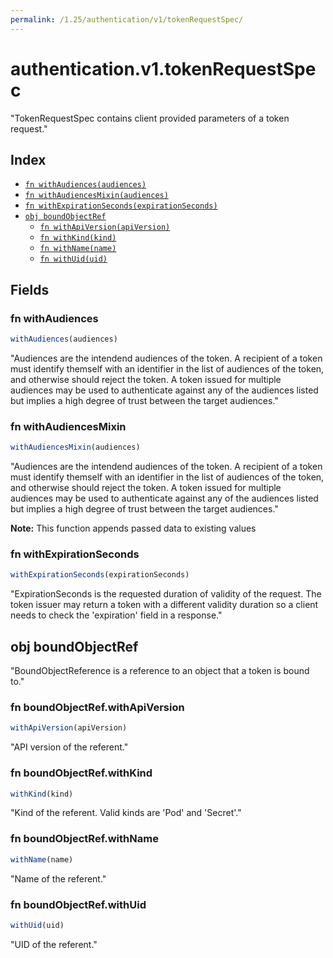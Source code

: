 ```yaml
---
permalink: /1.25/authentication/v1/tokenRequestSpec/
---
```


# authentication.v1.tokenRequestSpec

"TokenRequestSpec contains client provided parameters of a token request."

## Index

* [`fn withAudiences(audiences)`](#fn-withaudiences)
* [`fn withAudiencesMixin(audiences)`](#fn-withaudiencesmixin)
* [`fn withExpirationSeconds(expirationSeconds)`](#fn-withexpirationseconds)
* [`obj boundObjectRef`](#obj-boundobjectref)
  * [`fn withApiVersion(apiVersion)`](#fn-boundobjectrefwithapiversion)
  * [`fn withKind(kind)`](#fn-boundobjectrefwithkind)
  * [`fn withName(name)`](#fn-boundobjectrefwithname)
  * [`fn withUid(uid)`](#fn-boundobjectrefwithuid)

## Fields

### fn withAudiences

```ts
withAudiences(audiences)
```

"Audiences are the intendend audiences of the token. A recipient of a token must identify themself with an identifier in the list of audiences of the token, and otherwise should reject the token. A token issued for multiple audiences may be used to authenticate against any of the audiences listed but implies a high degree of trust between the target audiences."

### fn withAudiencesMixin

```ts
withAudiencesMixin(audiences)
```

"Audiences are the intendend audiences of the token. A recipient of a token must identify themself with an identifier in the list of audiences of the token, and otherwise should reject the token. A token issued for multiple audiences may be used to authenticate against any of the audiences listed but implies a high degree of trust between the target audiences."

**Note:** This function appends passed data to existing values

### fn withExpirationSeconds

```ts
withExpirationSeconds(expirationSeconds)
```

"ExpirationSeconds is the requested duration of validity of the request. The token issuer may return a token with a different validity duration so a client needs to check the 'expiration' field in a response."

## obj boundObjectRef

"BoundObjectReference is a reference to an object that a token is bound to."

### fn boundObjectRef.withApiVersion

```ts
withApiVersion(apiVersion)
```

"API version of the referent."

### fn boundObjectRef.withKind

```ts
withKind(kind)
```

"Kind of the referent. Valid kinds are 'Pod' and 'Secret'."

### fn boundObjectRef.withName

```ts
withName(name)
```

"Name of the referent."

### fn boundObjectRef.withUid

```ts
withUid(uid)
```

"UID of the referent."
